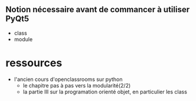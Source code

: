 ## Notion nécessaire avant de commancer à utiliser PyQt5
- class 
- module
# ressources 
- l'ancien cours d'openclassrooms sur python
  - le chapitre pas à pas vers la modularité(2/2)
  - la partie III sur la programation orienté objet, en particulier les class 
 
